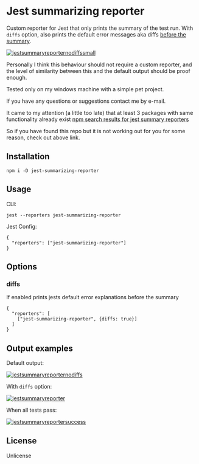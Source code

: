 # Jest summarizing reporter

Custom reporter for Jest that only prints the summary of the test run. With `diffs` option, also prints the default error messages aka diffs [before the summary](#withDiffsExmaple).

[![jestsummaryreporternodiffssmall](https://user-images.githubusercontent.com/46559896/50974595-455fe900-14f4-11e9-8a5b-c69d367926d5.png)](https://user-images.githubusercontent.com/46559896/50974595-455fe900-14f4-11e9-8a5b-c69d367926d5.png)

Personally I think this behaviour should not require a custom reporter,
and the level of similarity between this and the default output should be proof enough.

Tested only on my windows machine with a simple pet project.

If you have any questions or suggestions contact me by e-mail.

It came to my attention (a little too late) that at least 3 packages with same functionality already exist [npm search results for jest summary reporters](https://www.npmjs.com/search?q=jest%20summary%20reporter)

So if you have found this repo but it is not working out for you for some reason, check out above link.

## Installation

```
npm i -D jest-summarizing-reporter
```

## Usage

CLI:

```
jest --reporters jest-summarizing-reporter
```

Jest Config:

```
{
  "reporters": ["jest-summarizing-reporter"]
}
```

## Options

### diffs

If enabled prints jests default error explanations before the summary

```
{
  "reporters": [
    ["jest-summarizing-reporter", {diffs: true}]
  ]
}
```

## Output examples

Default output:

[![jestsummaryreporternodiffs](https://user-images.githubusercontent.com/46559896/50972422-45a9b580-14ef-11e9-9d64-62202d00c6f9.png)](https://user-images.githubusercontent.com/46559896/50972422-45a9b580-14ef-11e9-9d64-62202d00c6f9.png)

<a name="withDiffsExmaple"></a>With `diffs` option:

[![jestsummaryreporter](https://user-images.githubusercontent.com/46559896/50972423-46424c00-14ef-11e9-8218-40459b150cde.png)](https://user-images.githubusercontent.com/46559896/50972423-46424c00-14ef-11e9-8218-40459b150cde.png)

When all tests pass:

[![jestsummaryreportersuccess](https://user-images.githubusercontent.com/46559896/50972424-46424c00-14ef-11e9-8c21-8f986d9d2379.png)](https://user-images.githubusercontent.com/46559896/50972424-46424c00-14ef-11e9-8c21-8f986d9d2379.png)

## License

Unlicense
